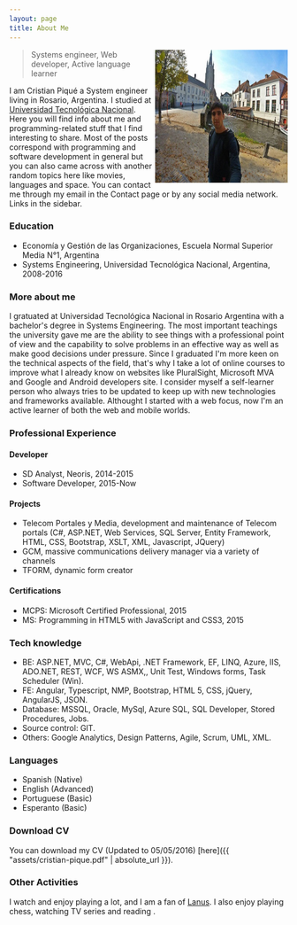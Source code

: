 ```yaml
---
layout: page
title: About Me
---
```



<p class="full-width no-margin"><img src="/public/image/profile.jpg" alt="CP" style="width:15rem;height:15rem;" align="right"/></p>

<blockquote class="full-width"><p>Systems engineer, Web developer, Active language learner</p></blockquote>


I am Cristian Piqué a System engineer living in Rosario, Argentina. I studied at [Universidad Tecnológica Nacional](http://www.utn.edu.ar/). 
Here you will find info about me and programming-related stuff that I find interesting to share. Most of the posts correspond with programming and software development in general but you can also came across with another random topics here like movies, languages and space.
You can contact me through my email in the Contact page or by any social media network. Links in the sidebar.

### Education
* Economía y Gestión de las Organizaciones, Escuela Normal Superior Media N°1, Argentina
* Systems Engineering, Universidad Tecnológica Nacional, Argentina, 2008-2016


### More about me
I gratuated at Universidad Tecnológica Nacional in Rosario Argentina with a bachelor's degree in Systems Engineering. The most important teachings the university gave me are the ability to see things with a professional point of view and the capability to solve problems in an effective way as well as make good decisions under pressure. 
Since I graduated I'm more keen on the technical aspects of the field, that's why I take a lot of online courses to improve what I already know on websites like PluralSight, Microsoft MVA and Google and Android developers site.
I consider myself a self-learner person who always tries to be updated to keep up with new technologies and frameworks available. Althought I started with a web focus, now I'm an active learner of both the web and mobile worlds. 


### Professional Experience

#### Developer
* SD Analyst, Neoris, 2014-2015
* Software Developer, 2015-Now

#### Projects
* Telecom Portales y Media, development and maintenance of Telecom portals (C#, ASP.NET, Web Services, SQL Server, Entity Framework, HTML, CSS, Bootstrap, XSLT, XML, Javascript, JQuery)
* GCM, massive communications delivery manager via a variety of channels
* TFORM, dynamic form creator

#### Certifications
* MCPS: Microsoft Certified Professional, 2015 
* MS: Programming in HTML5 with JavaScript and CSS3, 2015


### Tech knowledge
* BE: ASP.NET, MVC, C#, WebApi, .NET Framework, EF, LINQ, Azure, IIS, ADO.NET, REST, WCF, WS ASMX,, Unit Test, Windows forms, Task Scheduler (Win).
* FE: Angular, Typescript, NMP, Bootstrap, HTML 5, CSS, jQuery, AngularJS, JSON.
* Database: MSSQL, Oracle, MySql, Azure SQL, SQL Developer, Stored Procedures, Jobs.
* Source control: GIT.
* Others: Google Analytics, Design Patterns, Agile, Scrum, UML, XML.

### Languages
* Spanish (Native)
* English (Advanced)
* Portuguese (Basic)
* Esperanto (Basic)


### Download CV
You can download my CV (Updated to 05/05/2016) [here]({{ "assets/cristian-pique.pdf" | absolute_url }}).


### Other Activities

I watch and enjoy playing <i class="em em-soccer"></i> a lot, and I am a fan of [Lanus](http://www.clublanus.com/).
I also enjoy playing chess, watching TV series and reading <i class="em em-book"></i>.

